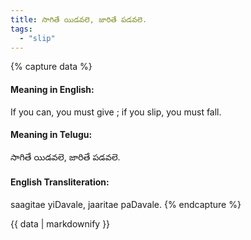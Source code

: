 ```yaml
---
title: సాగితే యిడవలె, జారితే పడవలె.
tags:
  - "slip"
---
```


{% capture data %}
#### Meaning in English:
If you can, you must give ; if you slip, you must fall.

#### Meaning in Telugu:
సాగితే యిడవలె, జారితే పడవలె.

#### English Transliteration:
saagitae yiDavale, jaaritae paDavale.
{% endcapture %}

{{ data | markdownify }}

